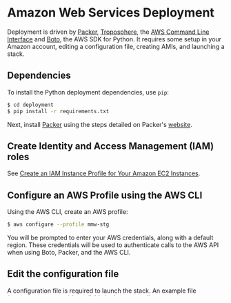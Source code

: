 # Amazon Web Services Deployment

Deployment is driven by [Packer](https://www.packer.io), [Troposphere](https://github.com/cloudtools/troposphere), the [AWS Command Line Interface](http://aws.amazon.com/cli/) and [Boto](http://aws.amazon.com/cli/), the AWS SDK for Python. It requires some setup in your Amazon account, editing a configuration file, creating AMIs, and launching a stack.

## Dependencies

To install the Python deployment dependencies, use `pip`:

```bash
$ cd deployment
$ pip install -r requirements.txt
```

Next, install [Packer](https://packer.io/) using the steps detailed on Packer's [website](https://packer.io/downloads.html).

## Create Identity and Access Management (IAM) roles

See [Create an IAM Instance Profile for Your Amazon EC2 Instances](http://docs.aws.amazon.com/codedeploy/latest/userguide/how-to-create-iam-instance-profile.html).

## Configure an AWS Profile using the AWS CLI

Using the AWS CLI, create an AWS profile:

```bash
$ aws configure --profile mmw-stg
```

You will be prompted to enter your AWS credentials, along with a default region. These credentials will be used to authenticate calls to the AWS API when using Boto, Packer, and the AWS CLI.

## Edit the configuration file

A configuration file is required to launch the stack. An example file (`default.yml.example`) is available in the current directory.

## Launch and manage stacks

Stack launching is managed with `mmw_stack.py`. This command provides an interface for automatically generating AMIs and launching Model My Watershed stacks.

### Generating AMIs

Before launching the Model My Watershed stack, AMIs for each service need to be generated:

```bash
$ ./mmw_stack.py create-ami --aws-profile mmw-stg --mmw-profile staging \
                            --machine-type mmw-{app,tiler,worker}
```

### Pruning AMIs

After creating several AMIs, older ones become stale and are no longer needed. To prune them use:

```bash
$ ./mmw_stack.py prune-ami --aws-profile mmw-stg --mmw-profile staging \
                           --keep 5 --machine-type mmw-{app,tiler,worker}
```

### Launching Stacks

After successfully creating AMIs, you can launch a Model My Watershed stack with the `launch-stacks` subcommand. To view all options for the `launch-stacks` subcommand, you can use the `--help` option.

Using the parameters set in `default.yml`, you can launch a full stack with the following command:

```bash
$ ./mmw_stack.py launch-stacks --aws-profile mmw-stg --mmw-profile staging \
                               --mmw-config-path default.yml
```

